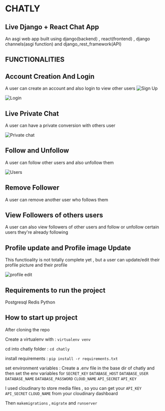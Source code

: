 # CHATLY

## Live Django + React Chat App

An asgi web app built using django(backend) , react(frontend) ,
django channels(asgi function) and django_rest_framework(API)

## FUNCTIONALITIES

## Account Creation And Login

A user can create an account and also login to view other users
![Sign Up](https://res.cloudinary.com/gamemojo/image/upload/v1646087426/chatly/readme/chatly_signup_xiueom.png)

![Login](https://res.cloudinary.com/gamemojo/image/upload/v1646087425/chatly/readme/chatly_login_ywppo4.png)

## Live Private Chat

A user can have a private conversion with others user

![Private chat](https://res.cloudinary.com/gamemojo/image/upload/v1646087425/chatly/readme/chatly_chat_dlrc9w.png)

## Follow and Unfollow

A user can follow other users and also unfollow them

![Users](https://res.cloudinary.com/gamemojo/image/upload/v1646087424/chatly/readme/chatly_users_schget.png)

## Remove Follower

A user can remove another user who follows them

## View Followers of others users

A user can also view followers of other users and follow or unfollow certain users they're already following

## Profile update and Profile image Update

This functioality is not totally complete yet , but a user can update/edit their profile picture  and their profile

![profile edit](https://res.cloudinary.com/gamemojo/image/upload/v1646087798/chatly/readme/chatly_profileEdit_im3sbp.png)

## Requirements to run the project
Postgresql 
Redis
Python

## How to start up project

After cloning the repo

Create a virtualenv with : `virtualenv venv`

cd into chatly folder : `cd chatly`

install requirements : `pip install -r requirements.txt`

set environment variables : Create a .env file in the base dir of chatly
and then set the env variables for `SECRET_KEY` `DATABASE_HOST`  `DATABASE_USER` `DATABASE_NAME` `DATABASE_PASSWORD`  `CLOUD_NAME` `API_SECRET` `API_KEY`

I used cloudinary to store media files , so you can get your `API_KEY` `API_SECRET` `CLOUD_NAME` from your cloudinary dashboard

Then `makemigrations` , `migrate` and `runserver`


